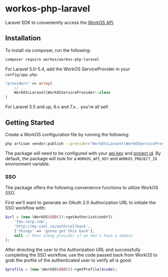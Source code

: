 # workos-php-laravel

Laravel SDK to conveniently access the [WorkOS API](https://workos.com).

## Installation

To install via composer, run the following:
```bash
composer require workos/workos-php-laravel
```

For Laravel 5.0-5.4, add the WorkOS ServiceProvider in your `config/app.php`:
```php
"providers" => array(
    // ...
    WorkOS\Laravel\WorkOSServiceProvider::class
)
```

For Laravel 5.5 and up, 6.x and 7.x... you're all set!


## Getting Started

Create a WorkOS configuration file by running the following:
```bash
php artisan vendor:publish --provider="WorkOS\Laravel\WorkOSServiceProvider"
```

The package will need to be configured with your [api key](https://dashboard.workos.com/api-keys) and [project id](https://dashboard.workos.com/sso/configuration).
By default, the package will look for a `WORKOS_API_KEY` and `WORKOS_PROJECT_ID` environment variable.

### SSO
The package offers the following convenience functions to utilize WorkOS SSO.

First we'll want to generate an OAuth 2.0 Authorization URL to initiate the SSO workflow with:

```php
$url = (new \WorkOS\SSO())->getAuthorizationUrl(
    'foo-corp.com',
    'http://my.cool.co/auth/callback',
    ['things' => 'gonna get this back'],
    null // Pass along provider if we don't have a domain
);
```

After directing the user to the Authorization URL and successfully completing the SSO workflow, use 
the code passed back from WorkOS to grab the profile of the authenticated user to verify all is good:

```php
$profile = (new \WorkOS\SSO())->getProfile($code);
```

